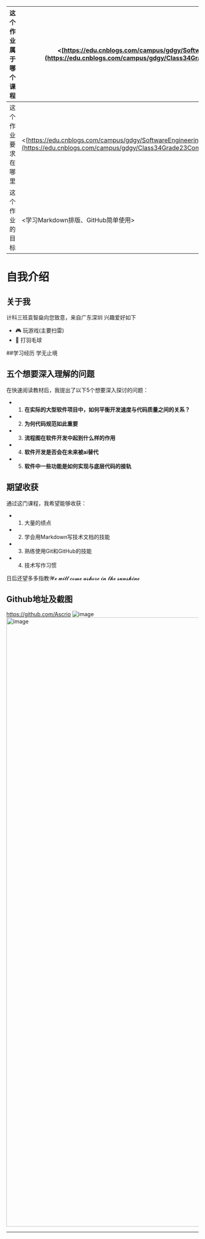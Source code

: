 | 这个作业属于哪个课程 | <[https://edu.cnblogs.com/campus/gdgy/SoftwareEngineering2024](https://edu.cnblogs.com/campus/gdgy/Class34Grade23ComputerScience)> |
| ----------------- | ---------------- |
| 这个作业要求在哪里 | <[https://edu.cnblogs.com/campus/gdgy/SoftwareEngineering2024/homework/13136](https://edu.cnblogs.com/campus/gdgy/Class34Grade23ComputerScience/homework/13478)> |
| 这个作业的目标 | <学习Markdown排版、GitHub简单使用>   |

# 自我介绍

## 关于我

计科三班袁智燊向您致意，来自广东深圳
兴趣爱好如下

- 🎮 玩游戏(主要扫雷)
- 🏸 打羽毛球

##学习经历
学无止境

## 五个想要深入理解的问题

在快速阅读教材后，我提出了以下5个想要深入探讨的问题：

- 1. **在实际的大型软件项目中，如何平衡开发速度与代码质量之间的关系？**
- 2. **为何代码规范如此重要**
- 3. **流程图在软件开发中起到什么样的作用**
- 4. **软件开发是否会在未来被ai替代**
- 5. **软件中一些功能是如何实现与底层代码的接轨**

## 期望收获

通过这门课程，我希望能够收获：

- 1. 大量的绩点
- 2. 学会用Markdown写技术文档的技能
- 3. 熟练使用Git和GitHub的技能
- 4. 技术写作习惯

日后还望多多指教𝓦𝓮 𝔀𝓲𝓵𝓵 𝓬𝓸𝓶𝓮 𝓪𝓼𝓱𝓸𝓻𝓮 𝓲𝓷 𝓽𝓱𝓮 𝓼𝓾𝓷𝓼𝓱𝓲𝓷𝓮

## Github地址及截图

https://github.com/Ascrio
![image](https://img2024.cnblogs.com/blog/3698291/202509/3698291-20250907202948000-17590725.png)
<img width="2737" height="1593" alt="image" src="https://github.com/user-attachments/assets/cc41e6bc-849d-4a29-9e21-92c8252b3ba7" />


---
